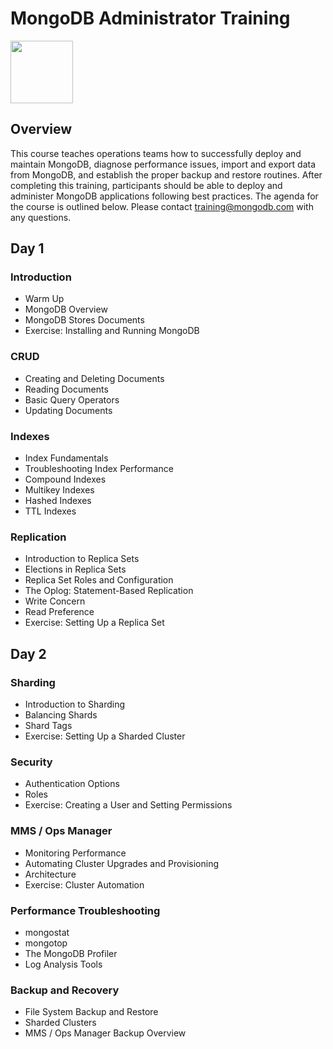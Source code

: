 # MongoDB Administrator Training

<img src="img/mongodb-university-logo.png" class="floatright single" style="width: 100px">

## Overview

This course teaches operations teams how to successfully deploy and maintain MongoDB, diagnose performance issues, import and export data from MongoDB, and establish the proper backup and restore routines. After completing this training, participants should be able to deploy and administer MongoDB applications following best practices. The agenda for the course is outlined below. Please contact <a href="mailto:training@mongodb.com">training@mongodb.com</a> with any questions.

## Day 1

### Introduction

* Warm Up
* MongoDB Overview
* MongoDB Stores Documents
* Exercise: Installing and Running MongoDB

### CRUD

* Creating and Deleting Documents
* Reading Documents
* Basic Query Operators
* Updating Documents

### Indexes

* Index Fundamentals
* Troubleshooting Index Performance
* Compound Indexes
* Multikey Indexes
* Hashed Indexes
* TTL Indexes

### Replication

* Introduction to Replica Sets
* Elections in Replica Sets
* Replica Set Roles and Configuration
* The Oplog: Statement-Based Replication
* Write Concern
* Read Preference
* Exercise: Setting Up a Replica Set


## Day 2

### Sharding

* Introduction to Sharding
* Balancing Shards
* Shard Tags
* Exercise: Setting Up a Sharded Cluster

### Security

* Authentication Options
* Roles
* Exercise: Creating a User and Setting Permissions

### MMS / Ops Manager

* Monitoring Performance 
* Automating Cluster Upgrades and Provisioning
* Architecture
* Exercise: Cluster Automation

### Performance Troubleshooting

* mongostat
* mongotop
* The MongoDB Profiler
* Log Analysis Tools

### Backup and Recovery

* File System Backup and Restore
* Sharded Clusters
* MMS / Ops Manager Backup Overview

<style>#resources_table{display:none;}</style>
